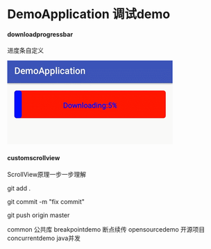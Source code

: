 # DemoApplication 调试demo

#### downloadprogressbar

进度条自定义

![progressbar](./screenrecord/downloadprogressbar.gif)

#### customscrollview

ScrollView原理一步一步理解


git add .

git commit -m "fix commit"

git push origin master

common 公共库
breakpointdemo 断点续传
opensourcedemo 开源项目
concurrentdemo java并发
